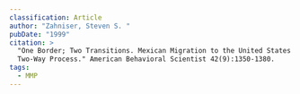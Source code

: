 ```yaml
---
classification: Article
author: "Zahniser, Steven S. "
pubDate: "1999"
citation: >
  "One Border; Two Transitions. Mexican Migration to the United States as a
  Two-Way Process." American Behavioral Scientist 42(9):1350-1380.
tags:
  - MMP
---
```

